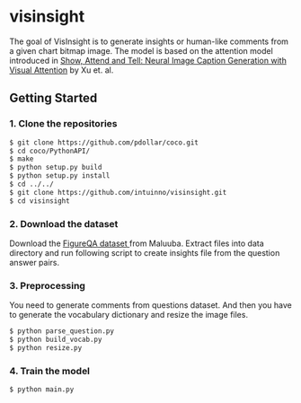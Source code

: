 # visinsight
The goal of VisInsight is to generate insights or human-like comments from a given chart bitmap image. The model is based on the attention model introduced in [Show, Attend and Tell: Neural Image Caption Generation with Visual Attention](http://arxiv.org/abs/1502.03044) by Xu et. al.

## Getting Started

### 1. Clone the repositories

```bash
$ git clone https://github.com/pdollar/coco.git
$ cd coco/PythonAPI/
$ make
$ python setup.py build
$ python setup.py install
$ cd ../../
$ git clone https://github.com/intuinno/visinsight.git
$ cd visinsight
```

### 2. Download the dataset
Download the [ FigureQA dataset ](http://datasets.maluuba.com/FigureQA) from Maluuba. Extract files into data directory and run following script to create insights file from the question answer pairs. 


### 3. Preprocessing
You need to generate comments from questions dataset. And then you have to generate the vocabulary dictionary and resize the image files. 

```bash
$ python parse_question.py 
$ python build_vocab.py
$ python resize.py 
``` 

### 4. Train the model

```bash
$ python main.py
```
